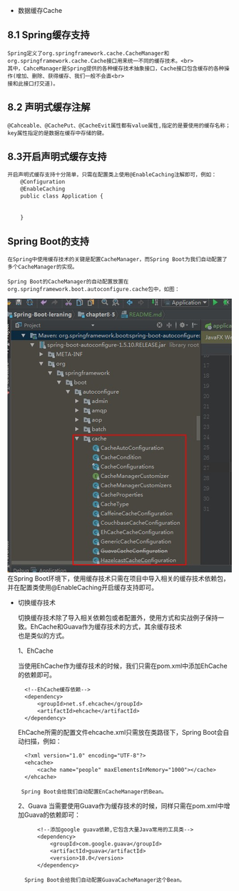 * 数据缓存Cache

8.1 Spring缓存支持
-----------------

    Spring定义了org.springframework.cache.CacheManager和org.springframework.cache.Cache接口用来统一不同的缓存技术。<br>
    其中，CahceManager是Spring提供的各种缓存技术抽象接口，Cache接口包含缓存的各种操作(增加、删除、获得缓存、我们一般不会直<br>
    接和此接口打交道)。
    
8.2 声明式缓存注解
------------------

    @Cahceable、@CachePut、@CacheEvit属性都有value属性,指定的是要使用的缓存名称；key属性指定的是数据在缓存中存储的键。
    
8.3开启声明式缓存支持
--------------------
    开启声明式缓存支持十分简单，只需在配置类上使用@EnableCaching注解即可，例如：
        @Configuration
        @EnableCaching
        public class Application {
        
        	
        }
   
Spring Boot的支持
----------------
    在Spring中使用缓存技术的关键是配置CacheManager，而Spring Boot为我们自动配置了多个CacheManager的实现。
    
    Spring Boot的CacheManager的自动配置放置在org.springframework.boot.autoconfigure.cache包中，如图：
    
![Spring boot缓存](https://github.com/lwx57280/Spring-Boot-learning/blob/master/chapter8-5/img-folder/Cache.jpg)
    在Spring Boot环境下，使用缓存技术只需在项目中导入相关的缓存技术依赖包，并在配置类使用@EnableCaching开启缓存支持即可。
    
    
* 切换缓存技术

    切换缓存技术除了导入相关依赖包或者配置外，使用方式和实战例子保持一致。EhCache和Guava作为缓存技术的方式，其余缓存技术<br>
    也是类似的方式。
    
    1、EhCache
    
    当使用EhCache作为缓存技术的时候，我们只需在pom.xml中添加EhCache的依赖即可。
    
        <!--EhCache缓存依赖-->
        <dependency>
            <groupId>net.sf.ehcache</groupId>
            <artifactId>ehcache</artifactId>
        </dependency>
     EhCache所需的配置文件ehcache.xml只需放在类路径下，Spring Boot会自动扫描，例如：
     
        <?xml version="1.0" encoding="UTF-8"?>
        <ehcache>
            <cache name="people" maxElementsInMemory="1000"></cache>
        </ehcache>
        
       Spring Boot会给我们自动配置EnCacheManager的Bean。
      
    2、Guava
        当需要使用Guava作为缓存技术的时候，同样只需在pom.xml中增加Guava的依赖即可：
        
            <!--添加google guava依赖,它包含大量Java常用的工具类-->
            <dependency>
                <groupId>com.google.guava</groupId>
                <artifactId>guava</artifactId>
                <version>18.0</version>
            </dependency>
            
        Spring Boot会给我们自动配置GuavaCacheManager这个Bean。
        
        
